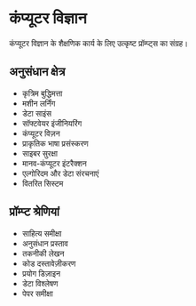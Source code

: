 # कंप्यूटर विज्ञान

कंप्यूटर विज्ञान के शैक्षणिक कार्य के लिए उत्कृष्ट प्रॉम्प्ट्स का संग्रह।

## अनुसंधान क्षेत्र
- कृत्रिम बुद्धिमत्ता
- मशीन लर्निंग
- डेटा साइंस
- सॉफ्टवेयर इंजीनियरिंग
- कंप्यूटर विज़न
- प्राकृतिक भाषा प्रसंस्करण
- साइबर सुरक्षा
- मानव-कंप्यूटर इंटरैक्शन
- एल्गोरिदम और डेटा संरचनाएं
- वितरित सिस्टम

## प्रॉम्प्ट श्रेणियां
- साहित्य समीक्षा
- अनुसंधान प्रस्ताव
- तकनीकी लेखन
- कोड दस्तावेज़ीकरण
- प्रयोग डिज़ाइन
- डेटा विश्लेषण
- पेपर समीक्षा